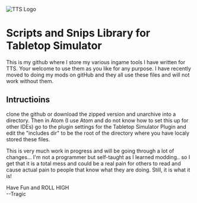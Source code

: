 ![TTS Logo](https://i.imgur.com/rLR2dkk.jpg)
# Scripts and Snips Library for Tabletop Simulator

This is my github where I store my various ingame tools I have written for TTS. Your welcome to use them as you like for any purpose. I have recently moved to doing my mods on gitHub and they all use these files and will not work without them.

## Intructioins
clone the github or download the zipped version and unarchive into a directory. Then in Atom (I use Atom and do not know how to set this up for other IDEs) go to the plugin settings for the Tabletop Simulator Plugin and edit the "includes dir" to be the root of the directory where you have localy stored these files.

This is very much work in progress and will be going through a lot of changes... I'm not a programmer but self-taught as I learned modding.. so I get that it is a total mess and could be a real pain for others to read and cause actual pain to people that know what they are doing. Still, it is what it is!

Have Fun and ROLL HIGH<br>
--Tragic

